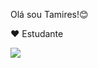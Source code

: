Olá sou Tamires!😊

❤️ Estudante
 

<div>
   
  <a href="https://www.linkedin.com/in/tamires-talier-de-oliveira-73b050203/" target="_blank"><img src="https://img.shields.io/badge/-LinkedIn-%230077B5?style=for-the-badge&logo=linkedin&logoColor=white" target="_blank"></a>   
</div>


